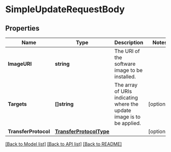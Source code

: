 # SimpleUpdateRequestBody

## Properties
Name | Type | Description | Notes
------------ | ------------- | ------------- | -------------
**ImageURI** | **string** | The URI of the software image to be installed. | 
**Targets** | **[]string** | The array of URIs indicating where the update image is to be applied. | [optional] 
**TransferProtocol** | [**TransferProtocolType**](TransferProtocolType.md) |  | [optional] 

[[Back to Model list]](../README.md#documentation-for-models) [[Back to API list]](../README.md#documentation-for-api-endpoints) [[Back to README]](../README.md)



